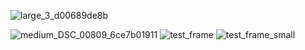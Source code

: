 ![large_3_d00689de8b](https://github.com/sjsone/sjsone/assets/87149727/0eca3478-5bc1-401d-b6e3-0146d361a032)

![medium_DSC_00809_6ce7b01911](https://github.com/sjsone/sjsone/assets/87149727/8dfd1095-73ac-4e2f-b21c-397ee8e8ec40)
![test_frame](https://github.com/sjsone/sjsone/assets/87149727/04c8c8dc-3491-4466-85da-b8f5f92f1d91)
![test_frame_small](https://github.com/sjsone/sjsone/assets/87149727/795c3db8-e8c2-49d5-a8f6-54f84974edba)
